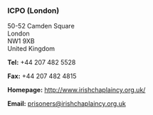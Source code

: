 ###  ICPO (London)

50-52 Camden Square  
London  
NW1 9XB  
United Kingdom

**Tel:** +44 207 482 5528

**Fax:** +44 207 482 4815

**Homepage:** [ http://www.irishchaplaincy.org.uk/
](http://www.irishchaplaincy.org.uk/)

**Email:** [ prisoners@irishchaplaincy.org.uk
](mailto:prisoners@irishchaplaincy.org.uk)
